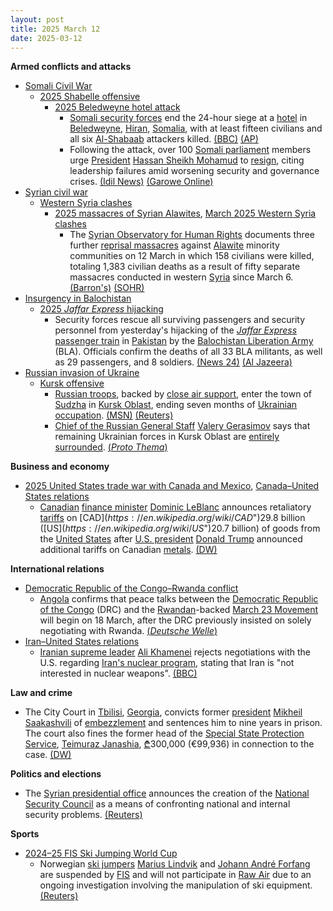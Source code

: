 ```yaml
---
layout: post
title: 2025 March 12
date: 2025-03-12
---
```



**Armed conflicts and attacks**

* [Somali Civil War](https://en.wikipedia.org/wiki/Somali_Civil_War_%282009%E2%80%93present%29 "Somali Civil War (2009–present)")
  + [2025 Shabelle offensive](https://en.wikipedia.org/wiki/2025_Shabelle_offensive "2025 Shabelle offensive")
    - [2025 Beledweyne hotel attack](https://en.wikipedia.org/wiki/2025_Beledweyne_hotel_attack "2025 Beledweyne hotel attack")
      * [Somali security forces](https://en.wikipedia.org/wiki/Somali_Armed_Forces "Somali Armed Forces") end the 24-hour siege at a [hotel](https://en.wikipedia.org/wiki/Hotel "Hotel") in [Beledweyne](https://en.wikipedia.org/wiki/Beledweyne "Beledweyne"), [Hiran](https://en.wikipedia.org/wiki/Hiran%2C_Somalia "Hiran, Somalia"), [Somalia](https://en.wikipedia.org/wiki/Somalia "Somalia"), with at least fifteen civilians and all six [Al-Shabaab](https://en.wikipedia.org/wiki/Al-Shabaab_%28militant_group%29 "Al-Shabaab (militant group)") attackers killed. [(BBC)](https://www.bbc.com/news/articles/cx2gdjd57lro.amp) [(AP)](https://apnews.com/article/somalia-attack-cairo-hotel-beledweyne-shabab-siege-54575e8873eae84990b61f75b4fa2811?utm_source=copy&utm_medium=share)
      * Following the attack, over 100 [Somali parliament](https://en.wikipedia.org/wiki/Federal_Parliament_of_Somalia "Federal Parliament of Somalia") members urge [President](https://en.wikipedia.org/wiki/President_of_Somalia "President of Somalia") [Hassan Sheikh Mohamud](https://en.wikipedia.org/wiki/Hassan_Sheikh_Mohamud "Hassan Sheikh Mohamud") to [resign](https://en.wikipedia.org/wiki/Resign "Resign"), citing leadership failures amid worsening security and governance crises. [(Idil News)](https://www.idilnews.com/over-100-somali-lawmakers-demand-hassan-sheikh-mohamuds-resignation-amid-beledweyne-hotel-attack/) [(Garowe Online)](https://garoweonline.com/en/news/somalia/somalia-president-urged-to-resign-over-security-foreign-policy-failures)
* [Syrian civil war](https://en.wikipedia.org/wiki/Syrian_civil_war "Syrian civil war")
  + [Western Syria clashes](https://en.wikipedia.org/wiki/Western_Syria_clashes_%28December_2024%E2%80%93present%29 "Western Syria clashes (December 2024–present)")
    - [2025 massacres of Syrian Alawites](https://en.wikipedia.org/wiki/2025_massacres_of_Syrian_Alawites "2025 massacres of Syrian Alawites"), [March 2025 Western Syria clashes](https://en.wikipedia.org/wiki/March_2025_Western_Syria_clashes "March 2025 Western Syria clashes")
      * The [Syrian Observatory for Human Rights](https://en.wikipedia.org/wiki/Syrian_Observatory_for_Human_Rights "Syrian Observatory for Human Rights") documents three further [reprisal massacres](https://en.wikipedia.org/wiki/Revenge_killing "Revenge killing") against [Alawite](https://en.wikipedia.org/wiki/Alawites "Alawites") minority communities on 12 March in which 158 civilians were killed, totaling 1,383 civilian deaths as a result of fifty separate massacres conducted in western [Syria](https://en.wikipedia.org/wiki/Syria "Syria") since March 6. [(Barron's)](https://www.barrons.com/news/at-least-1-383-civilians-killed-in-syria-violence-new-monitor-toll-114f3900) [(SOHR)](https://www.syriahr.com/%D8%A7%D9%84%D9%85%D8%B1%D8%B5%D8%AF-%D8%A7%D9%84%D8%B3%D9%88%D8%B1%D9%8A-%D9%8A%D9%88%D8%AB%D9%82-3-%D9%85%D8%AC%D8%A7%D8%B2%D8%B1-%D8%AC%D8%AF%D9%8A%D8%AF%D8%A9-%D9%88%D8%A5%D8%AC%D9%85%D8%A7/752798/)
* [Insurgency in Balochistan](https://en.wikipedia.org/wiki/Insurgency_in_Balochistan "Insurgency in Balochistan")
  + [2025 *Jaffar Express* hijacking](https://en.wikipedia.org/wiki/2025_Jaffar_Express_hijacking "2025 Jaffar Express hijacking")
    - Security forces rescue all surviving passengers and security personnel from yesterday's hijacking of the *[Jaffar Express](https://en.wikipedia.org/wiki/Jaffar_Express "Jaffar Express")* [passenger train](https://en.wikipedia.org/wiki/Passenger_train "Passenger train") in [Pakistan](https://en.wikipedia.org/wiki/Pakistan "Pakistan") by the [Balochistan Liberation Army](https://en.wikipedia.org/wiki/Balochistan_Liberation_Army "Balochistan Liberation Army") (BLA). Officials confirm the deaths of all 33 BLA militants, as well as 29 passengers, and 8 soldiers. [(News 24)](https://news24online.com/world/pakistan-train-attack-jaffar-express-rescue-operation-ends-33-terrorists-killed-and-30-civilians-dead/500820/) [(Al Jazeera)](https://www.aljazeera.com/news/2025/3/12/pakistan-forces-continue-operation-to-free-hundreds-from-hijacked-train)
* [Russian invasion of Ukraine](https://en.wikipedia.org/wiki/Russian_invasion_of_Ukraine "Russian invasion of Ukraine")
  + [Kursk offensive](https://en.wikipedia.org/wiki/Kursk_offensive_%282024%E2%80%93present%29 "Kursk offensive (2024–present)")
    - [Russian troops](https://en.wikipedia.org/wiki/Russian_Ground_Forces "Russian Ground Forces"), backed by [close air support](https://en.wikipedia.org/wiki/Close_air_support "Close air support"), enter the town of [Sudzha](https://en.wikipedia.org/wiki/Sudzha "Sudzha") in [Kursk Oblast](https://en.wikipedia.org/wiki/Kursk_Oblast "Kursk Oblast"), ending seven months of [Ukrainian occupation](https://en.wikipedia.org/wiki/Ukrainian_occupation_of_Kursk_Oblast "Ukrainian occupation of Kursk Oblast"). [(MSN)](https://www.msn.com/en-ca/news/world/russia-reportedly-enters-ukraine-held-sudzha-in-kursk-oblast-kyiv-hasn-t-confirmed/ar-AA1ALhDd) [(Reuters)](https://www.reuters.com/world/europe/ukraine-verge-losing-kursk-pocket-its-foothold-inside-russia-2025-03-12/)
    - [Chief of the Russian General Staff](https://en.wikipedia.org/wiki/Chief_of_the_General_Staff_%28Russia%29 "Chief of the General Staff (Russia)") [Valery Gerasimov](https://en.wikipedia.org/wiki/Valery_Gerasimov "Valery Gerasimov") says that remaining Ukrainian forces in Kursk Oblast are [entirely surrounded](https://en.wikipedia.org/wiki/Encirclement "Encirclement"). [(*Proto Thema*)](https://en.protothema.gr/2025/03/12/putin-visits-kursk-in-camouflage-uniform-a-day-after-u-s-kyiv-ceasefire-deal-ukrainian-forces-encircled/)

**Business and economy**

* [2025 United States trade war with Canada and Mexico](https://en.wikipedia.org/wiki/2025_United_States_trade_war_with_Canada_and_Mexico "2025 United States trade war with Canada and Mexico"), [Canada–United States relations](https://en.wikipedia.org/wiki/Canada%E2%80%93United_States_relations "Canada–United States relations")
  + [Canadian](https://en.wikipedia.org/wiki/Canada "Canada") [finance minister](https://en.wikipedia.org/wiki/Minister_of_Finance_%28Canada%29 "Minister of Finance (Canada)") [Dominic LeBlanc](https://en.wikipedia.org/wiki/Dominic_LeBlanc "Dominic LeBlanc") announces retaliatory [tariffs](https://en.wikipedia.org/wiki/Tariffs "Tariffs") on [CAD$](https://en.wikipedia.org/wiki/CAD%24 "CAD$")29.8 billion ([US$](https://en.wikipedia.org/wiki/US%24 "US$")20.7 billion) of goods from the [United States](https://en.wikipedia.org/wiki/United_States "United States") after [U.S. president](https://en.wikipedia.org/wiki/United_States_President "United States President") [Donald Trump](https://en.wikipedia.org/wiki/Donald_Trump "Donald Trump") announced additional tariffs on Canadian [metals](https://en.wikipedia.org/wiki/Metalworking "Metalworking"). [(DW)](https://www.dw.com/en/canada-announces-tariffs-on-207-billion-of-us-goods/a-71896104)

**International relations**

* [Democratic Republic of the Congo–Rwanda conflict](https://en.wikipedia.org/wiki/Democratic_Republic_of_the_Congo%E2%80%93Rwanda_conflict "Democratic Republic of the Congo–Rwanda conflict")
  + [Angola](https://en.wikipedia.org/wiki/Angola "Angola") confirms that peace talks between the [Democratic Republic of the Congo](https://en.wikipedia.org/wiki/Democratic_Republic_of_the_Congo "Democratic Republic of the Congo") (DRC) and the [Rwandan](https://en.wikipedia.org/wiki/Rwanda "Rwanda")-backed [March 23 Movement](https://en.wikipedia.org/wiki/March_23_Movement "March 23 Movement") will begin on 18 March, after the DRC previously insisted on solely negotiating with Rwanda. [(*Deutsche Welle*)](https://www.dw.com/en/dr-congo-m23-rebels-to-hold-peace-talks-in-angola/a-71904502)
* [Iran–United States relations](https://en.wikipedia.org/wiki/Iran%E2%80%93United_States_relations "Iran–United States relations")
  + [Iranian supreme leader](https://en.wikipedia.org/wiki/Supreme_Leader_of_Iran "Supreme Leader of Iran") [Ali Khamenei](https://en.wikipedia.org/wiki/Ali_Khamenei "Ali Khamenei") rejects negotiations with the U.S. regarding [Iran's nuclear program](https://en.wikipedia.org/wiki/Nuclear_program_of_Iran "Nuclear program of Iran"), stating that Iran is "not interested in nuclear weapons". [(BBC)](https://www.bbc.com/news/articles/c5y02jexjxxo)

**Law and crime**

* The City Court in [Tbilisi](https://en.wikipedia.org/wiki/Tbilisi "Tbilisi"), [Georgia](https://en.wikipedia.org/wiki/Georgia_%28country%29 "Georgia (country)"), convicts former [president](https://en.wikipedia.org/wiki/President_of_Georgia "President of Georgia") [Mikheil Saakashvili](https://en.wikipedia.org/wiki/Mikheil_Saakashvili "Mikheil Saakashvili") of [embezzlement](https://en.wikipedia.org/wiki/Embezzlement "Embezzlement") and sentences him to nine years in prison. The court also fines the former head of the [Special State Protection Service](https://en.wikipedia.org/wiki/Special_State_Protection_Service_of_Georgia "Special State Protection Service of Georgia"), [Teimuraz Janashia](https://en.wikipedia.org/wiki/Teimuraz_Janashia "Teimuraz Janashia"), [₾](https://en.wikipedia.org/wiki/Georgian_lari "Georgian lari")300,000 (€99,936) in connection to the case. [(DW)](https://www.dw.com/en/georgia-ex-president-saakashvili-jailed-for-9-more-years/a-71896528)

**Politics and elections**

* The [Syrian presidential office](https://en.wikipedia.org/wiki/President_of_Syria "President of Syria") announces the creation of the [National Security Council](https://en.wikipedia.org/wiki/National_Security_Council_%28Syria%29 "National Security Council (Syria)") as a means of confronting national and internal security problems. [(Reuters)](https://www.reuters.com/world/middle-east/syrias-interim-president-sharaa-forms-national-security-council-2025-03-12/)

**Sports**

* [2024–25 FIS Ski Jumping World Cup](https://en.wikipedia.org/wiki/2024%E2%80%9325_FIS_Ski_Jumping_World_Cup "2024–25 FIS Ski Jumping World Cup")
  + Norwegian [ski jumpers](https://en.wikipedia.org/wiki/Ski_jumpers "Ski jumpers") [Marius Lindvik](https://en.wikipedia.org/wiki/Marius_Lindvik "Marius Lindvik") and [Johann André Forfang](https://en.wikipedia.org/wiki/Johann_Andr%C3%A9_Forfang "Johann André Forfang") are suspended by [FIS](https://en.wikipedia.org/wiki/International_Ski_and_Snowboard_Federation "International Ski and Snowboard Federation") and will not participate in [Raw Air](https://en.wikipedia.org/wiki/Raw_Air "Raw Air") due to an ongoing investigation involving the manipulation of ski equipment. [(Reuters)](https://www.reuters.com/sports/ski-jumping-norwegian-ski-jumpers-suspended-amid-equipment-investigation-2025-03-12/)
